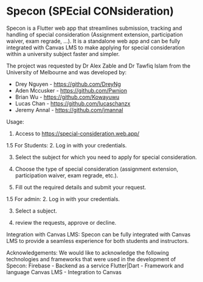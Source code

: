 # Specon (SPEcial CONsideration)

Specon is a Flutter web app that streamlines submission, tracking and handling of special consideration (Assignment extension, participation waiver, exam regrade, ...).
It is a standalone web app and can be fully integrated with Canvas LMS to make applying for special consideration within a university subject faster and simpler.

The project was requested by Dr Alex Zable and Dr Tawfiq Islam from the University of Melbourne and was developed by:
- Drey Nguyen - https://github.com/DreyNg
- Aden Mccusker - https://github.com/Pwnion
- Brian Wu - https://github.com/Kowayuwu
- Lucas Chan - https://github.com/lucaschanzx
- Jeremy Annal - https://github.com/jmannal



Usage:



1. Access to https://special-consideration.web.app/

  1.5 For Students:
  2. Log in with your credentials.
  
  3. Select the subject for which you need to apply for special consideration.
  
  4. Choose the type of special consideration (assignment extension, participation waiver, exam regrade, etc.).
  
  5. Fill out the required details and submit your request.
  
  1.5 For admin:
  2. Log in with your credentials.
  
  3. Select a subject.
  
  4. review the requests, approve or decline.



Integration with Canvas LMS:
Specon can be fully integrated with Canvas LMS to provide a seamless experience for both students and instructors.



Acknowledgements:
We would like to acknowledge the following technologies and frameworks that were used in the development of Specon:
Firebase - Backend as a service
Flutter|Dart - Framework and language
Canvas LMS - Integration to Canvas




